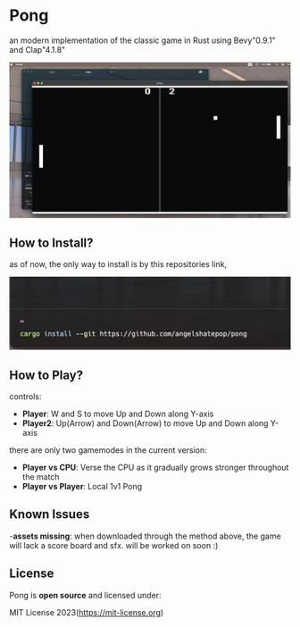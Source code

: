 # Pong
an modern implementation of the classic game in Rust using Bevy"0.9.1" and Clap"4.1.8"

![alt text](images/display.jpg)

## How to Install?
as of now, the only way to install is by this repositories link,

![alt text](images/install.jpg)


## How to Play?
controls:
- **Player**: W and S to move Up and Down along Y-axis
- **Player2**: Up(Arrow) and Down(Arrow) to move Up and Down along Y-axis

there are only two gamemodes in the current version:
- **Player vs CPU**: Verse the CPU as it gradually grows stronger throughout the match
- **Player vs Player**: Local 1v1 Pong

## Known Issues
-**assets missing**: when downloaded through the method above, the game will lack a score board and sfx. will be worked on soon :)

## License

Pong is **open source** and licensed under:

MIT License 2023(https://mit-license.org)
